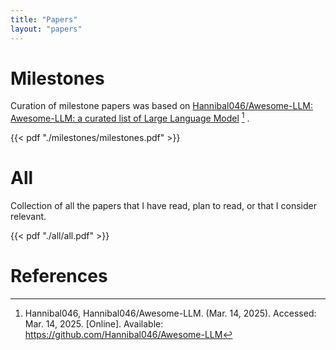 ```yaml
---
title: "Papers"
layout: "papers"
---
```


# Milestones
Curation of milestone papers was based on [Hannibal046/Awesome-LLM: Awesome-LLM: a curated list of Large Language Model](https://github.com/Hannibal046/Awesome-LLM) [^awesome_llms] .

{{< pdf "./milestones/milestones.pdf" >}}

# All 
Collection of all the papers that I have read, plan to read, or that I consider relevant.

{{< pdf "./all/all.pdf" >}}


# References
[^awesome_llms]: Hannibal046, Hannibal046/Awesome-LLM. (Mar. 14, 2025). Accessed: Mar. 14, 2025. [Online]. Available: https://github.com/Hannibal046/Awesome-LLM

